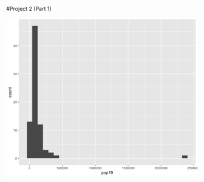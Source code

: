 #Project 2 (Part 1)

![](https://github.com/szzeledon/Data100-Workshop/blob/master/Azeri_Project2_Plot1.png)
